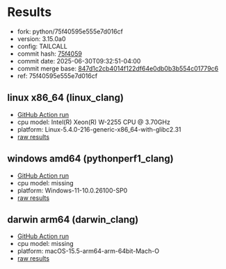 # Results

- fork: python/75f40595e555e7d016cf
- version: 3.15.0a0
- config: TAILCALL
- commit hash: [75f4059](https://github.com/python/cpython/commit/75f4059)
- commit date: 2025-06-30T09:32:51-04:00
- commit merge base: [847d1c2cb4014f122df64e0db0b3b554c01779c6](https://github.com/python/cpython/commit/847d1c2cb4014f122df64e0db0b3b554c01779c6)
- ref: 75f40595e555e7d016cf

## linux x86_64 (linux_clang)

- [GitHub Action run](https://github.com/faster-cpython/benchmarking/actions/runs/15974405296)
- cpu model: Intel(R) Xeon(R) W-2255 CPU @ 3.70GHz
- platform: Linux-5.4.0-216-generic-x86_64-with-glibc2.31
- [raw results](bm-20250630-linux_clang-x86_64-python-75f40595e555e7d016cf-3.15.0a0-75f4059.json)

## windows amd64 (pythonperf1_clang)

- [GitHub Action run](https://github.com/faster-cpython/benchmarking/actions/runs/15974405296)
- cpu model: missing
- platform: Windows-11-10.0.26100-SP0
- [raw results](bm-20250630-pythonperf1_clang-amd64-python-75f40595e555e7d016cf-3.15.0a0-75f4059.json)

## darwin arm64 (darwin_clang)

- [GitHub Action run](https://github.com/faster-cpython/benchmarking/actions/runs/15974405296)
- cpu model: missing
- platform: macOS-15.5-arm64-arm-64bit-Mach-O
- [raw results](bm-20250630-darwin_clang-arm64-python-75f40595e555e7d016cf-3.15.0a0-75f4059.json)

